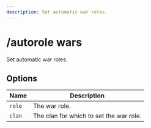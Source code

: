 ```yaml
---
description: Set automatic war roles.
---
```


# /autorole wars

Set automatic war roles.

## Options

| Name | Description |
|------|-------------|
| `role` | The war role. |
| `clan` | The clan for which to set the war role. |

